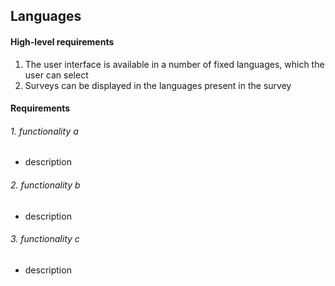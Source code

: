 ## Languages

#### High-level requirements
1. The user interface is available in a number of fixed languages, which the user can select
2. Surveys can be displayed in the languages present in the survey

#### Requirements
###### 1. functionality a
* description

###### 2. functionality b
* description

###### 3. functionality c
* description



